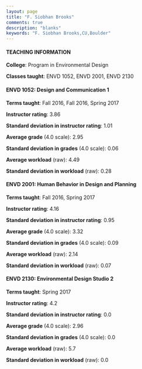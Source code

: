 ```yaml
---
layout: page
title: "F. Siobhan Brooks" 
comments: true
description: "blanks"
keywords: "F. Siobhan Brooks,CU,Boulder"
---
```

<head>
<script src="https://ajax.googleapis.com/ajax/libs/jquery/2.1.3/jquery.min.js"></script>
<script src="https://dl.dropboxusercontent.com/s/pc42nxpaw1ea4o9/highcharts.js?dl=0"></script>
<!-- <script src="../assets/js/highcharts.js"></script> -->
<style type="text/css">@font-face {
	font-family: "Bebas Neue";
	src: url(https://www.filehosting.org/file/details/544349/BebasNeue Regular.otf) format("opentype");
	}
	h1.Bebas { 
		font-family: "Bebas Neue", Verdana, Tahoma;
	}
</style>
</head>
	   
#### TEACHING INFORMATION

**College**: Program in Environmental Design

**Classes taught**: ENVD 1052, ENVD 2001, ENVD 2130

#### ENVD 1052: Design and Communication 1

**Terms taught**: Fall 2016, Fall 2016, Spring 2017

**Instructor rating**: 3.86

**Standard deviation in instructor rating**: 1.01

**Average grade** (4.0 scale): 2.95

**Standard deviation in grades** (4.0 scale): 0.06

**Average workload** (raw): 4.49

**Standard deviation in workload** (raw): 0.28

#### ENVD 2001: Human Behavior in Design and Planning

**Terms taught**: Fall 2016, Spring 2017

**Instructor rating**: 4.16

**Standard deviation in instructor rating**: 0.95

**Average grade** (4.0 scale): 3.32

**Standard deviation in grades** (4.0 scale): 0.09

**Average workload** (raw): 2.14

**Standard deviation in workload** (raw): 0.07

#### ENVD 2130: Environmental Design Studio 2

**Terms taught**: Spring 2017

**Instructor rating**: 4.2

**Standard deviation in instructor rating**: 0.0

**Average grade** (4.0 scale): 2.96

**Standard deviation in grades** (4.0 scale): 0.0

**Average workload** (raw): 5.7

**Standard deviation in workload** (raw): 0.0

